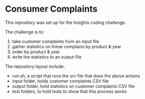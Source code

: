 # Consumer Complaints

This repository was set up for the Insights coding challenge.

The challenge is to:
1. take customer complaints from an input file
2. gather statistics on these complains by product & year
3. order by product & year
4. write the statistics to an output file

The repository layout include:
- run.sh, a script that runs the src file that does the above actions
- input folder, holds customer complaints CSV file
- output folder, hold statistics on customer complaints CSV file
- test folders, to hold tests to show that this process works
